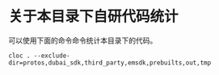 # 关于本目录下自研代码统计
可以使用下面的命令命令统计本目录下的代码。  
```
cloc . --exclude-dir=protos,dubai_sdk,third_party,emsdk,prebuilts,out,tmp
```